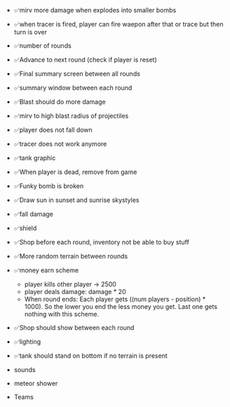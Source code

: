 - ✅mirv more damage when explodes into smaller bombs
- ✅when tracer is fired, player can fire waepon after that or trace but then turn is over
- ✅number of rounds
- ✅Advance to next round (check if player is reset)
- ✅Final summary screen between all rounds
- ✅summary window between each round
- ✅Blast should do more damage
- ✅mirv to high blast radius of projectiles
- ✅player does not fall down
- ✅tracer does not work anymore
- ✅tank graphic
- ✅When player is dead, remove from game
- ✅Funky bomb is broken
- ✅Draw sun in sunset and sunrise skystyles
- ✅fall damage
- ✅shield
- ✅Shop before each round, inventory not be able to buy stuff
- ✅More random terrain between rounds

- ✅money earn scheme
  - player kills other player -> 2500
  - player deals damage: damage * 20
  - When round ends: Each player gets ((num players - position) * 1000). So the lower you end the less money you get. Last one gets nothing with this scheme.

- ✅Shop should show between each round
- ✅lighting
- ✅tank should stand on bottom if no terrain is present
- sounds

- meteor shower

- Teams
